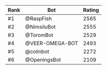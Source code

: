Rank|Bot|Rating
---|---|---
#1|@RaspFish|2565
#2|@NimsiluBot|2555
#3|@ToromBot|2529
#4|@VEER-OMEGA-BOT|2493
#5|@colinbot|2272
#6|@OpeningsBot|2109

